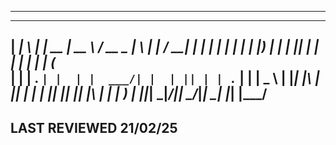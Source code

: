 -------------------------------------------------------------------------------
  ______ _   _ _____  _____   ____ _____ _   _ _______ _____ 
 |  ____| \ | |  __ \|  __ \ / __ \_   _| \ | |__   __/ ____|
 | |__  |  \| | |  | | |__) | |  | || | |  \| |  | | | (___  
 |  __| | . ` | |  | |  ___/| |  | || | | . ` |  | |  \___ \ 
 | |____| |\  | |__| | |    | |__| || |_| |\  |  | |  ____) |
 |______|_| \_|_____/|_|     \____/_____|_| \_|  |_| |_____/ 
-------------------------------------------------------------------------------
LAST REVIEWED 21/02/25
-------------------------------------------------------------------------------
